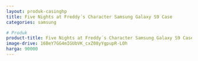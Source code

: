 ```yaml
---
layout: produk-casinghp
title: Five Nights at Freddy´s Character Samsung Galaxy S9 Case
categories: samsung

# Produk
product-title: Five Nights at Freddy´s Character Samsung Galaxy S9 Case
image-drive: 16BeY7GG4mIGUbVK_cxZ08yYgpupR-LOh
harga: 90000
---
```

